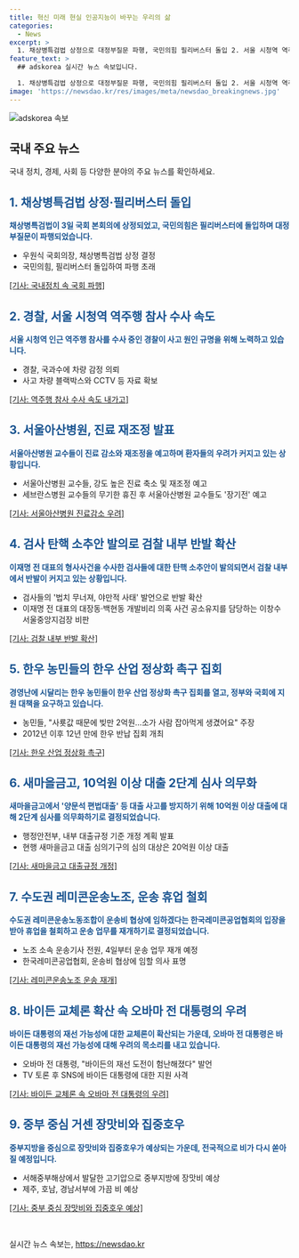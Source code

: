 ```yaml
---
title: 혁신 미래 현실 인공지능이 바꾸는 우리의 삶
categories:
  - News
excerpt: >
  1. 채상병특검법 상정으로 대정부질문 파행, 국민의힘 필리버스터 돌입 2. 서울 시청역 역주행 참사, 경찰 가해운전자 과속 조사 3. 서울아산병원 진료 재조정 예고, 환자 우려 커져 4. 이재명 검사 탄핵 소추안, 검사들 반발 법치 무너져 5. 한우 농민 반납 집회, 경영난 속 한우 산업 정상화 요구 6. 새마을금고 10억원 이상 대출에 2단계 심사 의무화 7. 레미콘운송노조 휴업 철회, 운송 재개 조짐 8. 오바마, 바이든 대선 판세 우려 만만치 않은 도전 9. 내일부터 중부 중심 거센 장맛비...전국에 집중호우 예상
feature_text: >
  ## adskorea 실시간 뉴스 속보입니다.

  1. 채상병특검법 상정으로 대정부질문 파행, 국민의힘 필리버스터 돌입 2. 서울 시청역 역주행 참사, 경찰 가해운전자 과속 조사 3. 서울아산병원 진료 재조정 예고, 환자 우려 커져 4. 이재명 검사 탄핵 소추안, 검사들 반발 법치 무너져 5. 한우 농민 반납 집회, 경영난 속 한우 산업 정상화 요구 6. 새마을금고 10억원 이상 대출에 2단계 심사 의무화 7. 레미콘운송노조 휴업 철회, 운송 재개 조짐 8. 오바마, 바이든 대선 판세 우려 만만치 않은 도전 9. 내일부터 중부 중심 거센 장맛비...전국에 집중호우 예상
image: 'https://newsdao.kr/res/images/meta/newsdao_breakingnews.jpg'
---
```


<p><img src="https://newsdao.kr/res/images/meta/newsdao_breakingnews.jpg" alt="adskorea 속보" /></p>

<h2 data-ke-size="size26">국내 주요 뉴스</h2>

<p data-ke-size="size16">국내 정치, 경제, 사회 등 다양한 분야의 주요 뉴스를 확인하세요.</p>

<h2><b><span style="color: #1a5490;">1. 채상병특검법 상정·필리버스터 돌입</span></b></h2>

<p data-ke-size="size16"><b><span style="color: #1a5490;">채상병특검법이 3일 국회 본회의에 상정되었고, 국민의힘은 필리버스터에 돌입하며 대정부질문이 파행되었습니다.</span></b></p>

<ul>
<li>우원식 국회의장, 채상병특검법 상정 결정</li>
<li>국민의힘, 필리버스터 돌입하여 파행 초래</li>
</ul>

<p><a href="https://www.yna.co.kr/view/AKR20240703119200001">[기사: 국내정치 속 국회 파행]</a></p>

<h2><b><span style="color: #1a5490;">2. 경찰, 서울 시청역 역주행 참사 수사 속도</span></b></h2>

<p data-ke-size="size16"><b><span style="color: #1a5490;">서울 시청역 인근 역주행 참사를 수사 중인 경찰이 사고 원인 규명을 위해 노력하고 있습니다.</span></b></p>

<ul>
<li>경찰, 국과수에 차량 감정 의뢰</li>
<li>사고 차량 블랙박스와 CCTV 등 자료 확보</li>
</ul>

<p><a href="https://www.yna.co.kr/view/AKR20240703084951004">[기사: 역주행 참사 수사 속도 내가고]</a></p>

<h2><b><span style="color: #1a5490;">3. 서울아산병원, 진료 재조정 발표</span></b></h2>

<p data-ke-size="size16"><b><span style="color: #1a5490;">서울아산병원 교수들이 진료 감소와 재조정을 예고하며 환자들의 우려가 커지고 있는 상황입니다.</span></b></p>

<ul>
<li>서울아산병원 교수들, 강도 높은 진료 축소 및 재조정 예고</li>
<li>세브란스병원 교수들의 무기한 휴진 후 서울아산병원 교수들도 '장기전' 예고</li>
</ul>

<p><a href="https://www.yna.co.kr/view/AKR20240703125300530">[기사: 서울아산병원 진료감소 우려]</a></p>

<h2><b><span style="color: #1a5490;">4. 검사 탄핵 소추안 발의로 검찰 내부 반발 확산</span></b></h2>

<p data-ke-size="size16"><b><span style="color: #1a5490;">이재명 전 대표의 형사사건을 수사한 검사들에 대한 탄핵 소추안이 발의되면서 검찰 내부에서 반발이 커지고 있는 상황입니다.</span></b></p>

<ul>
<li>검사들의 '법치 무너져, 야만적 사태' 발언으로 반발 확산</li>
<li>이재명 전 대표의 대장동·백현동 개발비리 의혹 사건 공소유지를 담당하는 이창수 서울중앙지검장 비판</li>
</ul>

<p><a href="https://www.yna.co.kr/view/AKR20240703094500004">[기사: 검찰 내부 반발 확산]</a></p>

<h2><b><span style="color: #1a5490;">5. 한우 농민들의 한우 산업 정상화 촉구 집회</span></b></h2>

<p data-ke-size="size16"><b><span style="color: #1a5490;">경영난에 시달리는 한우 농민들이 한우 산업 정상화 촉구 집회를 열고, 정부와 국회에 지원 대책을 요구하고 있습니다.</span></b></p>

<ul>
<li>농민들, "사룟값 때문에 빚만 2억원…소가 사람 잡아먹게 생겼어요" 주장</li>
<li>2012년 이후 12년 만에 한우 반납 집회 개최</li>
</ul>

<p><a href="https://www.yna.co.kr/view/AKR20240703129000030">[기사: 한우 산업 정상화 촉구]</a></p>

<h2><b><span style="color: #1a5490;">6. 새마을금고, 10억원 이상 대출 2단계 심사 의무화</span></b></h2>

<p data-ke-size="size16"><b><span style="color: #1a5490;">새마을금고에서 '양문석 편법대출' 등 대출 사고를 방지하기 위해 10억원 이상 대출에 대해 2단계 심사를 의무화하기로 결정되었습니다.</span></b></p>

<ul>
<li>행정안전부, 내부 대출규정 기준 개정 계획 발표</li>
<li>현행 새마을금고 대출 심의기구의 심의 대상은 20억원 이상 대출</li>
</ul>

<p><a href="https://www.yna.co.kr/view/AKR20240703119800530">[기사: 새마을금고 대출규정 개정]</a></p>

<h2><b><span style="color: #1a5490;">7. 수도권 레미콘운송노조, 운송 휴업 철회</span></b></h2>

<p data-ke-size="size16"><b><span style="color: #1a5490;">수도권 레미콘운송노동조합이 운송비 협상에 임하겠다는 한국레미콘공업협회의 입장을 받아 휴업을 철회하고 운송 업무를 재개하기로 결정되었습니다.</span></b></p>

<ul>
<li>노조 소속 운송기사 전원, 4일부터 운송 업무 재개 예정</li>
<li>한국레미콘공업협회, 운송비 협상에 임할 의사 표명</li>
</ul>

<p><a href="https://www.yna.co.kr/view/AKR20240703135000003">[기사: 레미콘운송노조 운송 재개]</a></p>

<h2><b><span style="color: #1a5490;">8. 바이든 교체론 확산 속 오바마 전 대통령의 우려</span></b></h2>

<p data-ke-size="size16"><b><span style="color: #1a5490;">바이든 대통령의 재선 가능성에 대한 교체론이 확산되는 가운데, 오바마 전 대통령은 바이든 대통령의 재선 가능성에 대해 우려의 목소리를 내고 있습니다.</span></b></p>

<ul>
<li>오바마 전 대통령, "바이든의 재선 도전이 험난해졌다" 발언</li>
<li>TV 토론 후 SNS에 바이든 대통령에 대한 지원 사격</li>
</ul>

<p><a href="https://www.yna.co.kr/view/AKR20240703116300009">[기사: 바이든 교체론 속 오바마 전 대통령의 우려]</a></p>

<h2><b><span style="color: #1a5490;">9. 중부 중심 거센 장맛비와 집중호우</span></b></h2>

<p data-ke-size="size16"><b><span style="color: #1a5490;">중부지방을 중심으로 장맛비와 집중호우가 예상되는 가운데, 전국적으로 비가 다시 쏟아질 예정입니다.</span></b></p>

<ul>
<li>서해중부해상에서 발달한 고기압으로 중부지방에 장맛비 예상</li>
<li>제주, 호남, 경남서부에 가끔 비 예상</li>
</ul>

<p><a href="https://www.yna.co.kr/view/AKR20240703141600530">[기사: 중부 중심 장맛비와 집중호우 예상]</a></p>

<p data-ke-size="size16">&nbsp;</p>
실시간 뉴스 속보는, <a href="https://newsdao.kr" rel="dofollow">https://newsdao.kr</a>


